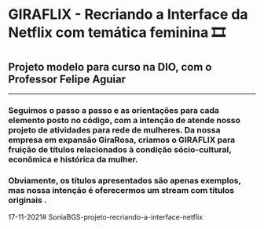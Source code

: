 # GIRAFLIX - Recriando a Interface da Netflix com temática feminina :film_strip: #

## Projeto modelo para curso na DIO, com o Professor Felipe Aguiar ##



******************



### Seguimos o passo a passo e as orientações para cada elemento posto no código, com a intenção de atende nosso projeto de atividades para rede de mulheres. Da nossa empresa em expansão GiraRosa, criamos o GIRAFLIX para fruição de títulos relacionados à condição sócio-cultural, econômica e histórica da mulher.

### Obviamente, os títulos apresentados são apenas exemplos, mas nossa intenção é oferecermos um stream com títulos originais . ###



17-11-2021# SoniaBGS-projeto-recriando-a-interface-netflix
